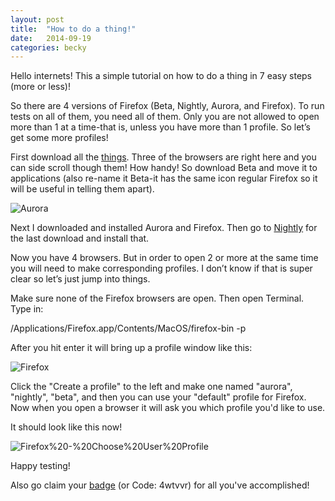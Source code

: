 ```yaml
---
layout: post
title:  "How to do a thing!"
date:   2014-09-19
categories: becky
---
```


Hello internets! This a simple tutorial on how to do a thing in 7 easy steps (more or less)!

So there are 4 versions of Firefox (Beta, Nightly, Aurora, and Firefox). To run tests on all of them, you need all of them. Only you are not allowed to open more than 1 at a time-that is, unless you have more than 1 profile. So let’s get some more profiles!

First download all the [things](https://www.mozilla.org/en-US/firefox/channel/#beta). Three of the browsers are right here and you can side scroll though them! How handy! So download Beta and move it to applications (also re-name it Beta-it has the same icon regular Firefox so it will be useful in telling them apart).

<img src="https://www.evernote.com/shard/s146/sh/312f5fb9-d11d-4e2b-83f9-bb9f59d81a74/d274b1531de4780a92bfc987dbbc43de/deep/0/Aurora.png" alt="Aurora">


Next I downloaded and installed Aurora and Firefox. Then go to [Nightly](https://nightly.mozilla.org/) for the last download and install that. 

Now you have 4 browsers. But in order to open 2 or more at the same time you will need to make corresponding profiles. I don’t know if that is super clear so let’s just jump into things.

Make sure none of the Firefox browsers are open. Then open Terminal. Type in: 

/Applications/Firefox.app/Contents/MacOS/firefox-bin -p 


After you hit enter it will bring up a profile window like this:

<img src="https://www.evernote.com/shard/s146/sh/a840508b-a019-4530-8594-cdcbd1a14798/a48e2d44a9706cfdc3d2cbdb041a17af/deep/0/Firefox---Choose-User-Profile.png" alt="Firefox">

Click the "Create a profile" to the left and make one named "aurora", "nightly", "beta", and then you can use your "default" profile for Firefox. Now when you open a browser it will ask you which profile you'd like to use. 

It should look like this now! 

<img src="https://www.evernote.com/shard/s146/sh/c37ebda8-5091-4919-ac76-21c703cdd910/376ac1e8f4759e01dfcb2f42474208d7/deep/0/Firefox---Choose-User-Profile.png" alt="Firefox%20-%20Choose%20User%20Profile" />


Happy testing!

Also go claim your [badge](https://badges.mozilla.org/en-US/badges/claim/4wtvvr) (or Code: 4wtvvr) for all you've accomplished! 

